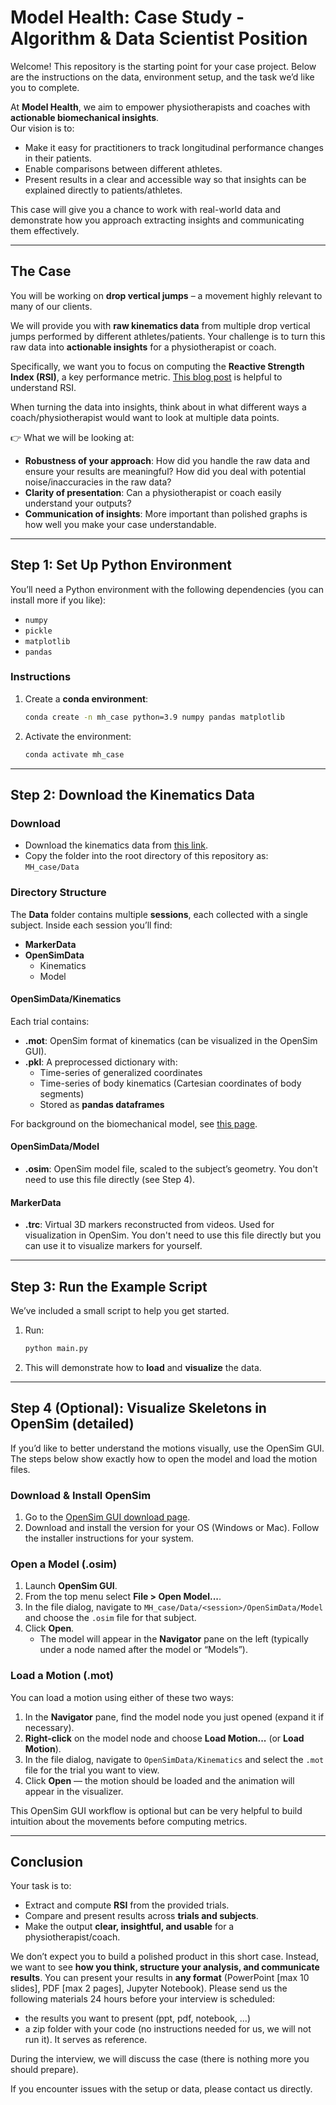 # Model Health: Case Study - Algorithm & Data Scientist Position

Welcome! This repository is the starting point for your case project. Below are the instructions on the data, environment setup, and the task we’d like you to complete.

At **Model Health**, we aim to empower physiotherapists and coaches with **actionable biomechanical insights**.  
Our vision is to:  
- Make it easy for practitioners to track longitudinal performance changes in their patients.  
- Enable comparisons between different athletes.  
- Present results in a clear and accessible way so that insights can be explained directly to patients/athletes.  

This case will give you a chance to work with real-world data and demonstrate how you approach extracting insights and communicating them effectively.

---

## **The Case**

You will be working on **drop vertical jumps** – a movement highly relevant to many of our clients.  

We will provide you with **raw kinematics data** from multiple drop vertical jumps performed by different athletes/patients. Your challenge is to turn this raw data into **actionable insights** for a physiotherapist or coach.  

Specifically, we want you to focus on computing the **Reactive Strength Index (RSI)**, a key performance metric. [This blog post](https://gymaware.com/reactive-strength-index-rsi-in-sports/) is helpful to understand RSI.

When turning the data into insights, think about in what different ways a coach/physiotherapist would want to look at multiple data points.

👉 What we will be looking at:
- **Robustness of your approach**: How did you handle the raw data and ensure your results are meaningful? How did you deal with potential noise/inaccuracies in the raw data?
- **Clarity of presentation**: Can a physiotherapist or coach easily understand your outputs?
- **Communication of insights**: More important than polished graphs is how well you make your case understandable.  

---

## **Step 1: Set Up Python Environment**

You’ll need a Python environment with the following dependencies (you can install more if you like):

- `numpy`
- `pickle`
- `matplotlib`
- `pandas`

### Instructions

1. Create a **conda environment**:
    ```bash
    conda create -n mh_case python=3.9 numpy pandas matplotlib
    ```
2. Activate the environment:
    ```bash
    conda activate mh_case
    ```

---

## **Step 2: Download the Kinematics Data**

### Download
- Download the kinematics data from [this link](https://drive.google.com/drive/u/0/folders/1DXYWaZd64VvoEAcBO6HapGqgJ5gbZ4Tv). 
- Copy the folder into the root directory of this repository as:  
  `MH_case/Data`

### Directory Structure

The **Data** folder contains multiple **sessions**, each collected with a single subject. Inside each session you’ll find:

- **MarkerData**
- **OpenSimData**
  - Kinematics
  - Model

#### OpenSimData/Kinematics
Each trial contains:  
- **.mot**: OpenSim format of kinematics (can be visualized in the OpenSim GUI).  
- **.pkl**: A preprocessed dictionary with:  
  - Time-series of generalized coordinates  
  - Time-series of body kinematics (Cartesian coordinates of body segments)  
  - Stored as **pandas dataframes**  

For background on the biomechanical model, see [this page](https://modelhealth.notion.site/Musculoskeletal-model-22b67c127383804d918fddf2baec47fd).

#### OpenSimData/Model
- **.osim**: OpenSim model file, scaled to the subject’s geometry. You don't need to use this file directly (see Step 4).

#### MarkerData
- **.trc**: Virtual 3D markers reconstructed from videos. Used for visualization in OpenSim. You don't need to use this file directly but you can use it to visualize markers for yourself.

---

## **Step 3: Run the Example Script**

We’ve included a small script to help you get started.

1. Run:
    ```bash
    python main.py
    ```
2. This will demonstrate how to **load** and **visualize** the data.

---

## **Step 4 (Optional): Visualize Skeletons in OpenSim (detailed)**

If you’d like to better understand the motions visually, use the OpenSim GUI. The steps below show exactly how to open the model and load the motion files.

### Download & Install OpenSim
1. Go to the [OpenSim GUI download page](https://simtk.org/frs/?group_id=91).  
2. Download and install the version for your OS (Windows or Mac). Follow the installer instructions for your system.

### Open a Model (.osim)
1. Launch **OpenSim GUI**.
2. From the top menu select **File > Open Model...**.
3. In the file dialog, navigate to `MH_case/Data/<session>/OpenSimData/Model` and choose the `.osim` file for that subject.
4. Click **Open**.  
   - The model will appear in the **Navigator** pane on the left (typically under a node named after the model or “Models”).

### Load a Motion (.mot)
You can load a motion using either of these two ways:

1. In the **Navigator** pane, find the model node you just opened (expand it if necessary).
2. **Right-click** on the model node and choose **Load Motion...** (or **Load Motion**).
3. In the file dialog, navigate to `OpenSimData/Kinematics` and select the `.mot` file for the trial you want to view.
4. Click **Open** — the motion should be loaded and the animation will appear in the visualizer.

This OpenSim GUI workflow is optional but can be very helpful to build intuition about the movements before computing metrics.

---

## **Conclusion**

Your task is to:  
- Extract and compute **RSI** from the provided trials.  
- Compare and present results across **trials and subjects**.  
- Make the output **clear, insightful, and usable** for a physiotherapist/coach.  

We don’t expect you to build a polished product in this short case. Instead, we want to see **how you think, structure your analysis, and communicate results**. You can present your results in **any format** (PowerPoint [max 10 slides], PDF [max 2 pages], Jupyter Notebook). Please send us the following materials 24 hours before your interview is scheduled:
- the results you want to present (ppt, pdf, notebook, ...)
- a zip folder with your code (no instructions needed for us, we will not run it). It serves as reference.

During the interview, we will discuss the case (there is nothing more you should prepare).


If you encounter issues with the setup or data, please contact us directly.
